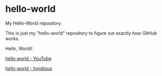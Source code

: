 # hello-world
My Hello-World repository

This is just my "hello-world" repository to figure out exactly how GitHub works.

Hello, World!



[hello world - YouTube](https://www.youtube.com/watch?v=Yw6u6YkTgQ4)

[hello world - Invidious](https://yewtu.be/watch?v=Yw6u6YkTgQ4)
